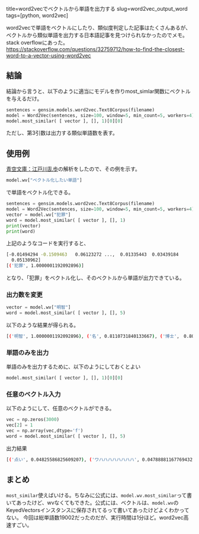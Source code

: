title=word2vecでベクトルから単語を出力する
slug=word2vec_output_word
tags=[python, word2vec]

word2vecで単語をベクトルにしたり、類似度判定した記事はたくさんあるが、ベクトルから類似単語を出力する日本語記事を見つけられなかったのでメモ。
stack overflowにあった。
https://stackoverflow.com/questions/32759712/how-to-find-the-closest-word-to-a-vector-using-word2vec

## 結論
結論から言うと、以下のように適当にモデルを作りmost_simlar関数にベクトルを与えるだけ。

```python
sentences = gensim.models.word2vec.Text8Corpus(filename)
model = Word2Vec(sentences, size=100, window=5, min_count=5, workers=4)
model.most_similar( [ vector ], [], 1)[0][0]
``` 
ただし、第3引数は出力する類似単語数を表す。　　
　　
## 使用例
[青空文庫：江戸川乱歩](http://www.aozora.gr.jp/index_pages/person1779.html)の解析をしたので、その例を示す。　　　　

```python
model.wv["ベクトル化したい単語"]
```
で単語をベクトル化できる。

```python
sentences = gensim.models.word2vec.Text8Corpus(filename)
model = Word2Vec(sentences, size=100, window=5, min_count=5, workers=4)
vector = model.wv["犯罪"]
word = model.most_similar( [ vector ], [], 1)
print(vector)
print(word)
```
上記のようなコードを実行すると、

```bash
[-0.01494294 -0.1509463   0.06123272 ...,  0.01335443  0.03439184
  0.05130962]
[('犯罪', 1.0000001192092896)]
```
となり、「犯罪」をベクトル化し、そのベクトルから単語が出力できている。


### 出力数を変更

```python
vector = model.wv["明智"]
word = model.most_similar( [ vector ], [], 5)
```
以下のような結果が得られる。

```bash
[('明智', 1.0000001192092896), ('名', 0.8110731840133667), ('博士',　0.8006758093833923), ('氏', 0.7667115330696106), ('殿村', 0.7487545609474182)]
```

### 単語のみを出力
単語のみを出力するために、以下のようにしておくとよい

```python
model.most_similar( [ vector ], [], 1)[0][0]
```

### 任意のベクトル入力
以下のようにして、任意のベクトルができる。

```python
vec = np.zeros(3000)
vec[2] = 1
vec = np.array(vec,dtype='f')
word = model.most_similar( [ vector ], [], 5)
```
出力結果

```bash
[('点い', 0.04825586825609207), ('ワハハハハハハハハ', 0.04788881167769432), ('珍奇', 0.04669386148452759), ('憎らしい', 0.04500409588217735), ('な', 0.04486800357699394)]
```

## まとめ
`most_similar`使えばいける。ちなみに公式には、`model.wv.most_similar`って書いてあったけど、wvなくてもできた。公式には、ベクトルは、`model.wv`のKeyedVectorsインスタンスに保存されてるって書いてあったけどよくわかってない。
今回は総単語数19002だったのだが、実行時間は1分ほど。word2vec高速すごい。
